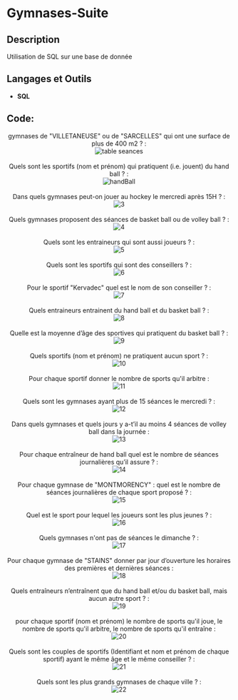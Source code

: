 <h1>Gymnases-Suite</h1>

<h2>Description</h2>
Utilisation de SQL sur une base de donnée  
<br />

<h2>Langages et Outils</h2>

- <b>SQL</b> 


<h2>Code:</h2>

<p align="center">
gymnases de "VILLETANEUSE" ou de "SARCELLES" qui ont une surface de plus de 400 m2 ? : <br/>
<img src="https://i.imgur.com/hucEntB.png" alt="table seances"/>             
<br />
<br />
Quels sont les sportifs (nom et prénom) qui pratiquent (i.e. jouent) du hand ball ?  : <br/>
<img src="https://imgur.com/wc8Olxj.png" alt="handBall"/>
<br />
<br />
Dans quels gymnases peut-on jouer au hockey le mercredi après 15H ? : <br/>
<img src="https://imgur.com/JVy8gS1" alt="3"/>
<br />
<br />
Quels gymnases proposent des séances de basket ball ou de volley ball ? : <br/>
<img src="https://imgur.com/tW955ta" alt="4"/>
<br />
<br />
Quels sont les entraineurs qui sont aussi joueurs ? : <br/>
<img src="https://imgur.com/o0RDyvc" alt="5"/>
<br />
<br />
Quels sont les sportifs qui sont des conseillers ? : <br/>
<img src="https://imgur.com/Sc3ZaFY" alt="6"/>
<br />
<br />
Pour le sportif "Kervadec" quel est le nom de son conseiller ? : <br/>
<img src="https://imgur.com/NpVaYrg" alt="7"/>
<br />
<br />
Quels entraineurs entrainent du hand ball et du basket ball ? : <br/>
<img src="https://imgur.com/lhiKIrK" alt="8"/>
<br />
<br />
Quelle est la moyenne d’âge des sportives qui pratiquent du basket ball ? : <br/>
<img src="https://imgur.com/sVdBifl" alt="9"/>
<br />
<br />
Quels sportifs (nom et prénom) ne pratiquent aucun sport ? : <br/>
<img src="https://imgur.com/dOfFfwV" alt="10"/>
<br />
<br />
Pour chaque sportif donner le nombre de sports qu'il arbitre : <br/>
<img src="https://imgur.com/v2asAOS" alt="11"/>
<br />
<br />
Quels sont les gymnases ayant plus de 15 séances le mercredi ? : <br/>
<img src="https://imgur.com/uteK7kU" alt="12"/>
<br />
<br />
Dans quels gymnases et quels jours y a-t’il au moins 4 séances de volley ball dans la journée : <br/>
<img src="https://imgur.com/qHdMEZQ" alt="13"/>
<br />
<br />
Pour chaque entraîneur de hand ball quel est le nombre de séances journalières qu’il assure ? : <br/>
<img src="https://imgur.com/qMCt64X" alt="14"/>
<br />
<br />
Pour chaque gymnase de "MONTMORENCY" : quel est le nombre de séances journalières de chaque sport proposé ? : <br/>
<img src="https://imgur.com/TY0SHee" alt="15"/>
<br />
<br />
Quel est le sport pour lequel les joueurs sont les plus jeunes ? : <br/>
<img src="https://imgur.com/dXf9ZH7" alt="16"/>
<br />
<br />
Quels gymnases n'ont pas de séances le dimanche ? : <br/>
<img src="https://imgur.com/undefined" alt="17"/>
<br />
<br />
Pour chaque gymnase de "STAINS" donner par jour d’ouverture les horaires des premières et dernières séances : <br/>
<img src="https://imgur.com/fNFjqak" alt="18"/>
<br />
<br />
Quels entraîneurs n’entraînent que du hand ball et/ou du basket ball, mais aucun autre sport ? : <br/>
<img src="https://imgur.com/YiaMEFy" alt="19"/>
<br />
<br />
pour chaque sportif (nom et prénom) le nombre de sports qu'il joue, le nombre de sports qu'il arbitre, le nombre de sports qu'il entraîne : <br/>
<img src="https://imgur.com/bruwybF" alt="20"/>
<br />
<br />
Quels sont les couples de sportifs (Identifiant et nom et prénom de chaque sportif) ayant le même âge et le même conseiller ? : <br/>
<img src="https://imgur.com/hGTejFA" alt="21"/>
<br />
<br />
Quels sont les plus grands gymnases de chaque ville ? : <br/>
<img src="https://imgur.com/l8yp6lk" alt="22"/>
<br />
<br />


</p>

<!--
 ```diff
- text in red
+ text in green
! text in orange
# text in gray
@@ text in purple (and bold)@@
```
--!>
